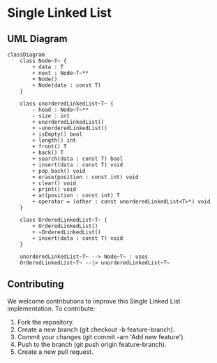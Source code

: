 # Single Linked List

## UML Diagram
```mermaid
classDiagram
    class Node~T~ {
        + data : T
        + next : Node~T~**
        + Node()
        + Node(data : const T)
    }

    class unorderedLinkedList~T~ {
        - head : Node~T~**
        - size : int
        + unorderedLinkedList()
        + ~unorderedLinkedList()
        + isEmpty() bool
        + length() int
        + front() T 
        + back() T
        + search(data : const T) bool
        + insert(data : const T) void
        + pop_back() void
        + erase(position : const int) void
        + clear() void
        + print() void
        + at(position : const int) T
        + operator = (other : const unorderedLinkedList<T>*) void
    }

    class OrderedLinkedList~T~ {
        + OrderedLinkedList()
        + ~OrderedLinkedList()
        + insert(data : const T) void
    }

    unorderedLinkedList~T~ --> Node~T~ : uses
    OrderedLinkedList~T~ --|> unorderedLinkedList~T~
```

## Contributing
We welcome contributions to improve this Single Linked List implementation. To contribute:
1. Fork the repository.
2. Create a new branch (git checkout -b feature-branch).
3. Commit your changes (git commit -am 'Add new feature').
4. Push to the branch (git push origin feature-branch).
5. Create a new pull request.